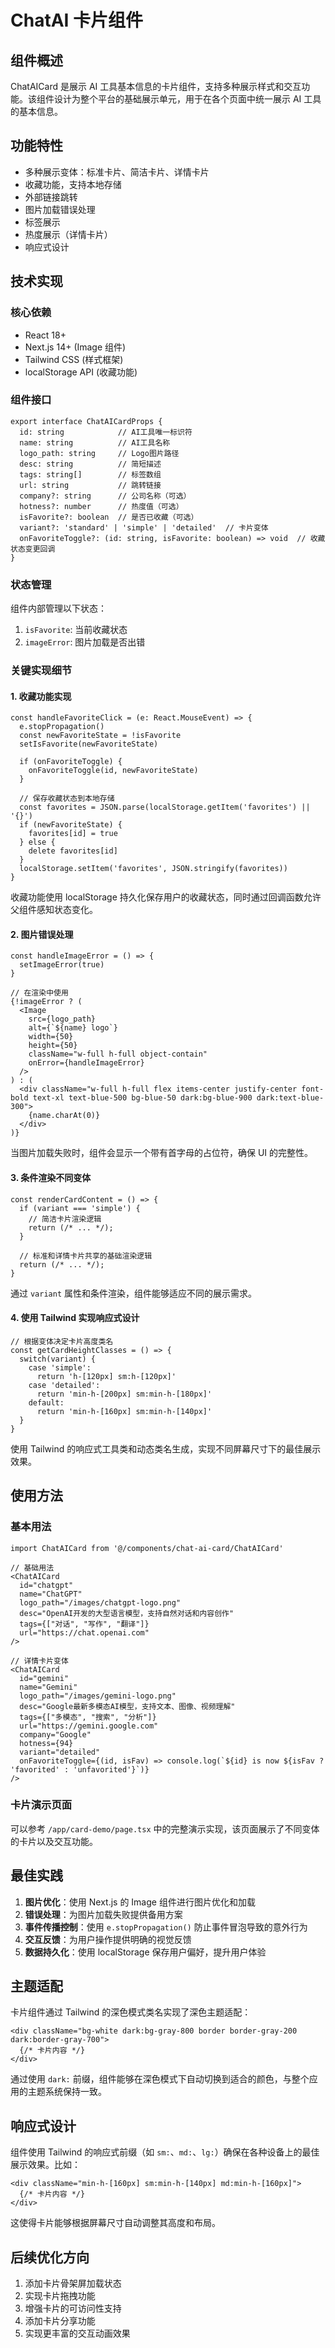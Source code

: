 # ChatAI 卡片组件

## 组件概述

ChatAICard 是展示 AI 工具基本信息的卡片组件，支持多种展示样式和交互功能。该组件设计为整个平台的基础展示单元，用于在各个页面中统一展示 AI 工具的基本信息。

## 功能特性

- 多种展示变体：标准卡片、简洁卡片、详情卡片
- 收藏功能，支持本地存储
- 外部链接跳转
- 图片加载错误处理
- 标签展示
- 热度展示（详情卡片）
- 响应式设计

## 技术实现

### 核心依赖

- React 18+
- Next.js 14+ (Image 组件)
- Tailwind CSS (样式框架)
- localStorage API (收藏功能)

### 组件接口

```tsx
export interface ChatAICardProps {
  id: string            // AI工具唯一标识符
  name: string          // AI工具名称
  logo_path: string     // Logo图片路径
  desc: string          // 简短描述
  tags: string[]        // 标签数组
  url: string           // 跳转链接
  company?: string      // 公司名称（可选）
  hotness?: number      // 热度值（可选）
  isFavorite?: boolean  // 是否已收藏（可选）
  variant?: 'standard' | 'simple' | 'detailed'  // 卡片变体
  onFavoriteToggle?: (id: string, isFavorite: boolean) => void  // 收藏状态变更回调
}
```

### 状态管理

组件内部管理以下状态：

1. `isFavorite`: 当前收藏状态
2. `imageError`: 图片加载是否出错

### 关键实现细节

#### 1. 收藏功能实现

```tsx
const handleFavoriteClick = (e: React.MouseEvent) => {
  e.stopPropagation()
  const newFavoriteState = !isFavorite
  setIsFavorite(newFavoriteState)

  if (onFavoriteToggle) {
    onFavoriteToggle(id, newFavoriteState)
  }

  // 保存收藏状态到本地存储
  const favorites = JSON.parse(localStorage.getItem('favorites') || '{}')
  if (newFavoriteState) {
    favorites[id] = true
  } else {
    delete favorites[id]
  }
  localStorage.setItem('favorites', JSON.stringify(favorites))
}
```

收藏功能使用 localStorage 持久化保存用户的收藏状态，同时通过回调函数允许父组件感知状态变化。

#### 2. 图片错误处理

```tsx
const handleImageError = () => {
  setImageError(true)
}

// 在渲染中使用
{!imageError ? (
  <Image
    src={logo_path}
    alt={`${name} logo`}
    width={50}
    height={50}
    className="w-full h-full object-contain"
    onError={handleImageError}
  />
) : (
  <div className="w-full h-full flex items-center justify-center font-bold text-xl text-blue-500 bg-blue-50 dark:bg-blue-900 dark:text-blue-300">
    {name.charAt(0)}
  </div>
)}
```

当图片加载失败时，组件会显示一个带有首字母的占位符，确保 UI 的完整性。

#### 3. 条件渲染不同变体

```tsx
const renderCardContent = () => {
  if (variant === 'simple') {
    // 简洁卡片渲染逻辑
    return (/* ... */);
  }

  // 标准和详情卡片共享的基础渲染逻辑
  return (/* ... */);
}
```

通过 `variant` 属性和条件渲染，组件能够适应不同的展示需求。

#### 4. 使用 Tailwind 实现响应式设计

```tsx
// 根据变体决定卡片高度类名
const getCardHeightClasses = () => {
  switch(variant) {
    case 'simple':
      return 'h-[120px] sm:h-[120px]'
    case 'detailed':
      return 'min-h-[200px] sm:min-h-[180px]'
    default:
      return 'min-h-[160px] sm:min-h-[140px]'
  }
}
```

使用 Tailwind 的响应式工具类和动态类名生成，实现不同屏幕尺寸下的最佳展示效果。

## 使用方法

### 基本用法

```tsx
import ChatAICard from '@/components/chat-ai-card/ChatAICard'

// 基础用法
<ChatAICard 
  id="chatgpt"
  name="ChatGPT"
  logo_path="/images/chatgpt-logo.png"
  desc="OpenAI开发的大型语言模型，支持自然对话和内容创作"
  tags={["对话", "写作", "翻译"]}
  url="https://chat.openai.com"
/>

// 详情卡片变体
<ChatAICard 
  id="gemini"
  name="Gemini"
  logo_path="/images/gemini-logo.png"
  desc="Google最新多模态AI模型，支持文本、图像、视频理解"
  tags={["多模态", "搜索", "分析"]}
  url="https://gemini.google.com"
  company="Google"
  hotness={94}
  variant="detailed"
  onFavoriteToggle={(id, isFav) => console.log(`${id} is now ${isFav ? 'favorited' : 'unfavorited'}`)}
/>
```

### 卡片演示页面

可以参考 `/app/card-demo/page.tsx` 中的完整演示实现，该页面展示了不同变体的卡片以及交互功能。

## 最佳实践

1. **图片优化**：使用 Next.js 的 Image 组件进行图片优化和加载
2. **错误处理**：为图片加载失败提供备用方案
3. **事件传播控制**：使用 `e.stopPropagation()` 防止事件冒泡导致的意外行为
4. **交互反馈**：为用户操作提供明确的视觉反馈
5. **数据持久化**：使用 localStorage 保存用户偏好，提升用户体验

## 主题适配

卡片组件通过 Tailwind 的深色模式类名实现了深色主题适配：

```tsx
<div className="bg-white dark:bg-gray-800 border border-gray-200 dark:border-gray-700">
  {/* 卡片内容 */}
</div>
```

通过使用 `dark:` 前缀，组件能够在深色模式下自动切换到适合的颜色，与整个应用的主题系统保持一致。

## 响应式设计

组件使用 Tailwind 的响应式前缀（如 `sm:`、`md:`、`lg:`）确保在各种设备上的最佳展示效果。比如：

```tsx
<div className="min-h-[160px] sm:min-h-[140px] md:min-h-[160px]">
  {/* 卡片内容 */}
</div>
```

这使得卡片能够根据屏幕尺寸自动调整其高度和布局。

## 后续优化方向

1. 添加卡片骨架屏加载状态
2. 实现卡片拖拽功能
3. 增强卡片的可访问性支持
4. 添加卡片分享功能
5. 实现更丰富的交互动画效果

